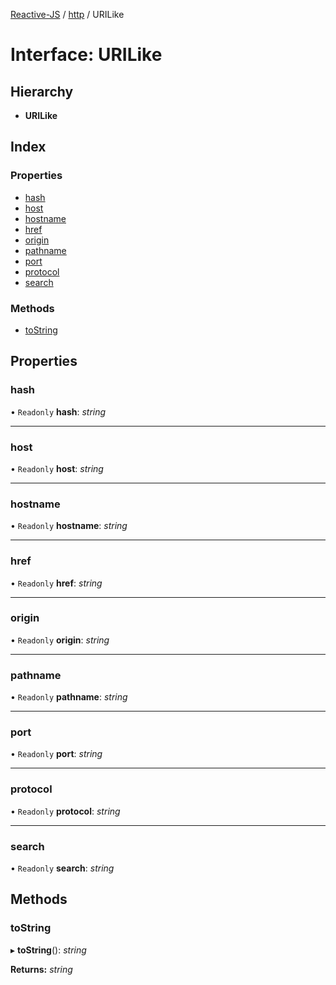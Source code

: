 [Reactive-JS](../README.md) / [http](../modules/http.md) / URILike

# Interface: URILike

## Hierarchy

* **URILike**

## Index

### Properties

* [hash](http.urilike.md#hash)
* [host](http.urilike.md#host)
* [hostname](http.urilike.md#hostname)
* [href](http.urilike.md#href)
* [origin](http.urilike.md#origin)
* [pathname](http.urilike.md#pathname)
* [port](http.urilike.md#port)
* [protocol](http.urilike.md#protocol)
* [search](http.urilike.md#search)

### Methods

* [toString](http.urilike.md#tostring)

## Properties

### hash

• `Readonly` **hash**: *string*

___

### host

• `Readonly` **host**: *string*

___

### hostname

• `Readonly` **hostname**: *string*

___

### href

• `Readonly` **href**: *string*

___

### origin

• `Readonly` **origin**: *string*

___

### pathname

• `Readonly` **pathname**: *string*

___

### port

• `Readonly` **port**: *string*

___

### protocol

• `Readonly` **protocol**: *string*

___

### search

• `Readonly` **search**: *string*

## Methods

### toString

▸ **toString**(): *string*

**Returns:** *string*
